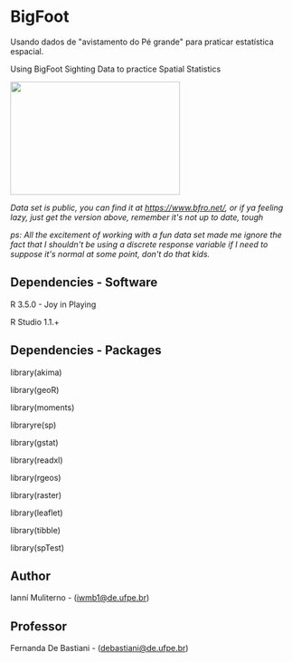 # BigFoot

Usando dados de "avistamento do Pé grande" para praticar estatística espacial.

Using BigFoot Sighting Data to practice Spatial Statistics

<img src="https://danscartoons.com/wp-content/uploads/2013/08/Bigfoot-Cartoon-12.jpg" data-canonical- width="300" height="200" align="middle" />

_Data set is public, you can find it at <https://www.bfro.net/>, or if ya feeling lazy, just get the version above, remember it's not up to date, tough_

_ps: All the excitement of working with a fun data set made me ignore the fact that I shouldn't be using a discrete response variable if I need to suppose it's normal at some point, don't do that kids._


## Dependencies - Software

R 3.5.0 - Joy in Playing

R Studio 1.1.+

## Dependencies - Packages

library(akima)

library(geoR)  

library(moments)

libraryre(sp)

library(gstat)

library(readxl)

library(rgeos)

library(raster)

library(leaflet)

library(tibble)

library(spTest)

## Author

Ianní Muliterno - (iwmb1@de.ufpe.br) 

## Professor

Fernanda De Bastiani - (debastiani@de.ufpe.br)
